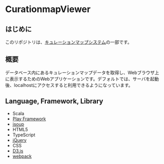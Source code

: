 # CurationmapViewer
## はじめに
このリポジトリは、[キュレーションマップシステム](https://github.com/JotaroAbe/CurationmapGenerator)の一部です。
## 概要
データベース内にあるキュレーションマップデータを取得し、Webブラウザ上に表示するためのWebアプリケーションです。デフォルトでは、サーバを起動後、localhostにアクセスすると利用できるようになっています。
## Language, Framework, Library
- Scala
- [Play Framework](https://www.playframework.com/)
- [jsoup](https://jsoup.org/)
- HTML5
- TypeScript
- [jQuery](https://jquery.com/)
- CSS
- [D3.js](https://d3js.org/)
- [webpack](https://webpack.js.org/)
